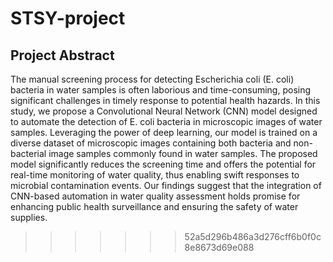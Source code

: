 # STSY-project

## Project Abstract

The manual screening process for detecting Escherichia coli (E. coli) bacteria in water samples is often laborious and time-consuming, posing significant challenges in timely response to potential health hazards. In this study, we propose a Convolutional Neural Network (CNN) model designed to automate the detection of E. coli bacteria in microscopic images of water samples. Leveraging the power of deep learning, our model is trained on a diverse dataset of microscopic images containing both bacteria and non-bacterial image samples commonly found in water samples. The proposed model significantly reduces the screening time and offers the potential for real-time monitoring of water quality, thus enabling swift responses to microbial contamination events. Our findings suggest that the integration of CNN-based automation in water quality assessment holds promise for enhancing public health surveillance and ensuring the safety of water supplies.
>>>>>>> 52a5d296b486a3d276cff6b0f0c8e8673d69e088
